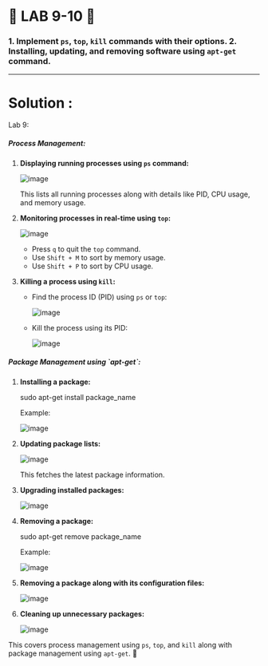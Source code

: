 <h1>
  🚀 LAB 9-10 🚀
</h1>

<h3>
  1. Implement <code>ps</code>, <code>top</code>, <code>kill</code> commands with their options.  
  2. Installing, updating, and removing software using <code>apt-get</code> command.
</h3>

<hr>

<h1>
  Solution :
</h1>

Lab 9:

<h5>Process Management:</h5>

1. **Displaying running processes using `ps` command:**  

   ![image](https://github.com/user-attachments/assets/3d0b1aa3-b635-4eaf-9368-e63b39671174)

   This lists all running processes along with details like PID, CPU usage, and memory usage.

3. **Monitoring processes in real-time using `top`:**  

   ![image](https://github.com/user-attachments/assets/7c3ac2b3-1d13-468b-9a75-d35e81e8e1b6)

   - Press `q` to quit the `top` command.
   - Use `Shift + M` to sort by memory usage.
   - Use `Shift + P` to sort by CPU usage.

5. **Killing a process using `kill`:**  
   - Find the process ID (PID) using `ps` or `top`:
   
     ![image](https://github.com/user-attachments/assets/346ec31f-de31-4116-8805-4b886e17e99b)

   - Kill the process using its PID:

     ![image](https://github.com/user-attachments/assets/5e8e5194-7c8e-47e3-8c6e-86b6bc5a7991)


<h5>Package Management using `apt-get`:</h5>

1. **Installing a package:**  
   
   sudo apt-get install package_name
   
   Example:

   ![image](https://github.com/user-attachments/assets/67aba9e0-8ebd-4da1-8d09-86220637bf31)


2. **Updating package lists:**  
   
   ![image](https://github.com/user-attachments/assets/6c7257c2-d4b0-4eba-b593-f9720b4f44ec)

   This fetches the latest package information.

3. **Upgrading installed packages:**  
   
   ![image](https://github.com/user-attachments/assets/b382533b-3514-42e5-8b30-64469f990600)


4. **Removing a package:**  

   sudo apt-get remove package_name

   Example:
   
   ![image](https://github.com/user-attachments/assets/fc7791e1-9545-4a48-b6d2-99a242348b3a)


5. **Removing a package along with its configuration files:**  
   
   ![image](https://github.com/user-attachments/assets/fb855d39-a9af-4792-9218-ec82ce0542c5)

   
6. **Cleaning up unnecessary packages:**  
   
   ![image](https://github.com/user-attachments/assets/05041bc3-b12b-4283-9ae0-574b1a345387)


This covers process management using `ps`, `top`, and `kill` along with package management using `apt-get`. 🚀
